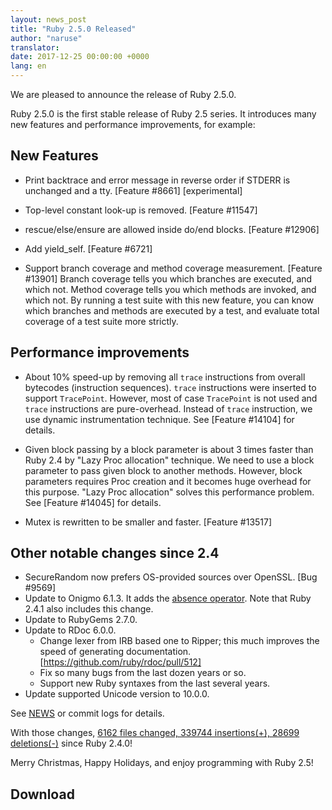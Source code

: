 ```yaml
---
layout: news_post
title: "Ruby 2.5.0 Released"
author: "naruse"
translator:
date: 2017-12-25 00:00:00 +0000
lang: en
---
```


We are pleased to announce the release of Ruby 2.5.0.

Ruby 2.5.0 is the first stable release of Ruby 2.5 series.
It introduces many new features and performance improvements, for example:

## New Features

* Print backtrace and error message in reverse order if STDERR is unchanged and a tty.
  [Feature #8661] [experimental]

* Top-level constant look-up is removed.  [Feature #11547]

* rescue/else/ensure are allowed inside do/end blocks.  [Feature #12906]

* Add yield\_self.  [Feature #6721]

* Support branch coverage and method coverage measurement. [Feature #13901]
  Branch coverage tells you which branches are executed, and which not.
  Method coverage tells you which methods are invoked, and which not.
  By running a test suite with this new feature, you can know which branches
  and methods are executed by a test, and evaluate total coverage of a test
  suite more strictly.

## Performance improvements

* About 10% speed-up by removing all `trace` instructions from overall bytecodes (instruction sequences). `trace` instructions were inserted to support `TracePoint`. However, most of case `TracePoint` is not used and `trace` instructions are pure-overhead. Instead of `trace` instruction, we use dynamic instrumentation technique. See [Feature #14104] for details.

* Given block passing by a block parameter is about 3 times faster than Ruby 2.4 by "Lazy Proc allocation" technique. We need to use a block parameter to pass given block to another methods. However, block parameters requires Proc creation and it becomes huge overhead for this purpose. "Lazy Proc allocation" solves this performance problem. See [Feature #14045] for details.

* Mutex is rewritten to be smaller and faster. [Feature #13517]

## Other notable changes since 2.4

* SecureRandom now prefers OS-provided sources over OpenSSL. [Bug #9569]
* Update to Onigmo 6.1.3.
  It adds the [absence operator](https://github.com/k-takata/Onigmo/issues/87).
  Note that Ruby 2.4.1 also includes this change.
* Update to RubyGems 2.7.0.
* Update to RDoc 6.0.0.
  * Change lexer from IRB based one to Ripper;
    this much improves the speed of generating documentation.
    [https://github.com/ruby/rdoc/pull/512]
  * Fix so many bugs from the last dozen years or so.
  * Support new Ruby syntaxes from the last several years.
* Update supported Unicode version to 10.0.0.

See [NEWS](https://github.com/ruby/ruby/blob/v2_5_0/NEWS)
or commit logs for details.

With those changes,
[6162 files changed, 339744 insertions(+), 28699 deletions(-)](https://github.com/ruby/ruby/compare/v2_4_0...v2_5_0)
since Ruby 2.4.0!

Merry Christmas, Happy Holidays, and enjoy programming with Ruby 2.5!

## Download

